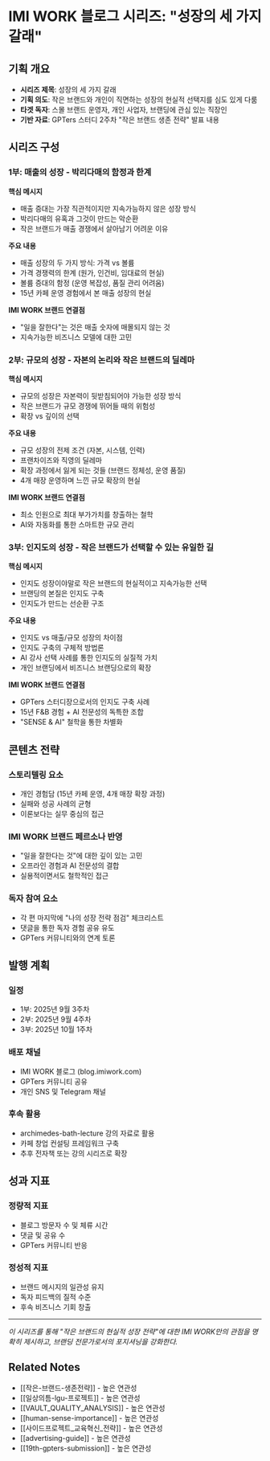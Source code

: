 # IMI WORK 블로그 시리즈: "성장의 세 가지 갈래"

## 기획 개요
- **시리즈 제목**: 성장의 세 가지 갈래
- **기획 의도**: 작은 브랜드와 개인이 직면하는 성장의 현실적 선택지를 심도 있게 다룸
- **타겟 독자**: 스몰 브랜드 운영자, 개인 사업자, 브랜딩에 관심 있는 직장인
- **기반 자료**: GPTers 스터디 2주차 "작은 브랜드 생존 전략" 발표 내용

## 시리즈 구성

### 1부: 매출의 성장 - 박리다매의 함정과 한계

**핵심 메시지**
- 매출 증대는 가장 직관적이지만 지속가능하지 않은 성장 방식
- 박리다매의 유혹과 그것이 만드는 악순환
- 작은 브랜드가 매출 경쟁에서 살아남기 어려운 이유

**주요 내용**
- 매출 성장의 두 가지 방식: 가격 vs 볼륨
- 가격 경쟁력의 한계 (원가, 인건비, 임대료의 현실)
- 볼륨 증대의 함정 (운영 복잡성, 품질 관리 어려움)
- 15년 카페 운영 경험에서 본 매출 성장의 현실

**IMI WORK 브랜드 연결점**
- "일을 잘한다"는 것은 매출 숫자에 매몰되지 않는 것
- 지속가능한 비즈니스 모델에 대한 고민

### 2부: 규모의 성장 - 자본의 논리와 작은 브랜드의 딜레마

**핵심 메시지**
- 규모의 성장은 자본력이 뒷받침되어야 가능한 성장 방식
- 작은 브랜드가 규모 경쟁에 뛰어들 때의 위험성
- 확장 vs 깊이의 선택

**주요 내용**
- 규모 성장의 전제 조건 (자본, 시스템, 인력)
- 프랜차이즈와 직영의 딜레마
- 확장 과정에서 잃게 되는 것들 (브랜드 정체성, 운영 품질)
- 4개 매장 운영하며 느낀 규모 확장의 현실

**IMI WORK 브랜드 연결점**
- 최소 인원으로 최대 부가가치를 창출하는 철학
- AI와 자동화를 통한 스마트한 규모 관리

### 3부: 인지도의 성장 - 작은 브랜드가 선택할 수 있는 유일한 길

**핵심 메시지**
- 인지도 성장이야말로 작은 브랜드의 현실적이고 지속가능한 선택
- 브랜딩의 본질은 인지도 구축
- 인지도가 만드는 선순환 구조

**주요 내용**
- 인지도 vs 매출/규모 성장의 차이점
- 인지도 구축의 구체적 방법론
- AI 강사 선택 사례를 통한 인지도의 실질적 가치
- 개인 브랜딩에서 비즈니스 브랜딩으로의 확장

**IMI WORK 브랜드 연결점**
- GPTers 스터디장으로서의 인지도 구축 사례
- 15년 F&B 경험 + AI 전문성의 독특한 조합
- "SENSE & AI" 철학을 통한 차별화

## 콘텐츠 전략

### 스토리텔링 요소
- 개인 경험담 (15년 카페 운영, 4개 매장 확장 과정)
- 실패와 성공 사례의 균형
- 이론보다는 실무 중심의 접근

### IMI WORK 브랜드 페르소나 반영
- "일을 잘한다는 것"에 대한 깊이 있는 고민
- 오프라인 경험과 AI 전문성의 결합
- 실용적이면서도 철학적인 접근

### 독자 참여 요소
- 각 편 마지막에 "나의 성장 전략 점검" 체크리스트
- 댓글을 통한 독자 경험 공유 유도
- GPTers 커뮤니티와의 연계 토론

## 발행 계획

### 일정
- 1부: 2025년 9월 3주차
- 2부: 2025년 9월 4주차  
- 3부: 2025년 10월 1주차

### 배포 채널
- IMI WORK 블로그 (blog.imiwork.com)
- GPTers 커뮤니티 공유
- 개인 SNS 및 Telegram 채널

### 후속 활용
- archimedes-bath-lecture 강의 자료로 활용
- 카페 창업 컨설팅 프레임워크 구축
- 추후 전자책 또는 강의 시리즈로 확장

## 성과 지표

### 정량적 지표
- 블로그 방문자 수 및 체류 시간
- 댓글 및 공유 수
- GPTers 커뮤니티 반응

### 정성적 지표
- 브랜드 메시지의 일관성 유지
- 독자 피드백의 질적 수준
- 후속 비즈니스 기회 창출

---

*이 시리즈를 통해 "작은 브랜드의 현실적 성장 전략"에 대한 IMI WORK만의 관점을 명확히 제시하고, 브랜딩 전문가로서의 포지셔닝을 강화한다.*

## Related Notes
- [[작은-브랜드-생존전략]] - 높은 연관성
- [[일상의틈-lgu-프로젝트]] - 높은 연관성
- [[VAULT_QUALITY_ANALYSIS]] - 높은 연관성
- [[human-sense-importance]] - 높은 연관성
- [[사이드프로젝트_교육혁신_전략]] - 높은 연관성
- [[advertising-guide]] - 높은 연관성
- [[19th-gpters-submission]] - 높은 연관성
